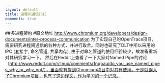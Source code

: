 ```yaml
---
layout: default
title: 进程间通信[译]
comments: true
---
```


##多进程架构
#原文地址 http://www.chromium.org/developers/design-documents/inter-process-communication
为了实现自己的OpenTrace项目，需要研究进程间通信的各种方式，并进行取舍。同时也研究了DLT中所以采用的IPC (套接字, 命名管道, 共享内存), 由于对命名管道的使用经验较少，故准备重新对其研究学习一下。 然后在Reddit上查看了一下大家对Named Pipe的讨论 （http://www.reddit.com/r/linux/comments/1nqbau/do_you_use_named_pipes_why_or_why_not/），里面就有提到Chromium项目中对其有使用。于是就误入了Chromium项目，也有了这边译文，作为学习的一个记录。



